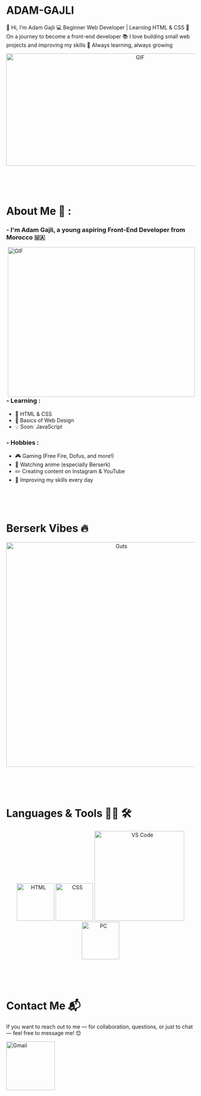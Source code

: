 # ADAM-GAJLI
👋 Hi, I'm Adam Gajli 
💻 Beginner Web Developer | Learning HTML &amp; CSS 
🚀 On a journey to become a front-end developer 
📚 I love building small web projects and improving my skills 
🎯 Always learning, always growing
<div align="center">
  <img height="300" width="700" alt="GIF" src="https://github.com/Xx-Ashutosh-xX/Xx-Ashutosh-xX/blob/master/assets/208593.gif">
</div>

<br><br><br>

# About Me 💬 :

### - I'm Adam Gajli, a young aspiring Front-End Developer from Morocco 🇲🇦

<img height="400" width="500" alt="GIF" align="right" src="https://github.com/Xx-Ashutosh-xX/Xx-Ashutosh-xX/blob/master/assets/1936.gif">

### - Learning :
- 🧠 HTML & CSS
- 🎨 Basics of Web Design
- 💡 Soon: JavaScript

### - Hobbies : 
- 🎮 Gaming (Free Fire, Dofus, and more!)
- 🖤 Watching anime (especially Berserk)
- ✏️ Creating content on Instagram & YouTube
- 💪 Improving my skills every day

<br><br><br>

# Berserk Vibes 🔥
<div align="center">
  <img src="https://i.pinimg.com/originals/9f/6b/7a/9f6b7a6c2496cf23c1b0c3cb4538b33d.gif" alt="Guts" width="600">
</div>

<br><br><br>

# Languages & Tools 👨‍💻 🛠
<p align="center">
  <img src="https://github.com/Xx-Ashutosh-xX/Xx-Ashutosh-xX/blob/master/assets/icons/html.png" alt="HTML" width="100">
  <img src="https://github.com/Xx-Ashutosh-xX/Xx-Ashutosh-xX/blob/master/assets/icons/css.png" alt="CSS" width="100">
  <img src="https://github.com/Xx-Ashutosh-xX/Xx-Ashutosh-xX/blob/master/assets/icons/visualstudio_code.png" alt="VS Code" width="240">
  <img src="https://github.com/Xx-Ashutosh-xX/Xx-Ashutosh-xX/blob/master/assets/icons/pc.png" alt="PC" width="100">
</p>

<br><br><br>

# Contact Me 📬

<p>
If you want to reach out to me — for collaboration, questions, or just to chat — feel free to message me! 😊
</p>

<a href="mailto:adamgajli01@gmail.com">
  <img align="left" alt="Gmail" width="130" src="https://github.com/Xx-Ashutosh-xX/Xx-Ashutosh-xX/blob/master/assets/icons/gmail.png" />
</a>

<!-- You can add your Instagram, YouTube, or LinkedIn links here later -->

<br><br><br>
